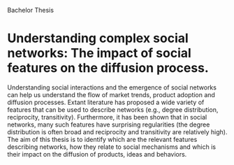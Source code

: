 Bachelor Thesis
# Understanding complex social networks: The impact of social features on the diffusion process.


Understanding social interactions and the emergence of social networks can help us understand the flow of market trends, product adoption and diffusion processes. Extant literature has proposed a wide variety of features that can be used to describe networks (e.g., degree distribution, reciprocity, transitivity). Furthermore, it has been shown that in social networks, many such features have surprising regularities (the degree distribution is often broad and reciprocity and transitivity are relatively high). The aim of this thesis is to identify which are the relevant features describing networks, how they relate to social mechanisms and which is their impact on the diffusion of products, ideas and behaviors.
